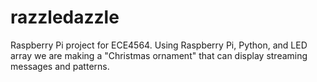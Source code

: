 razzledazzle
============

Raspberry Pi project for ECE4564. Using Raspberry Pi, Python, and LED array
we are making a "Christmas ornament" that can display streaming messages and patterns.
